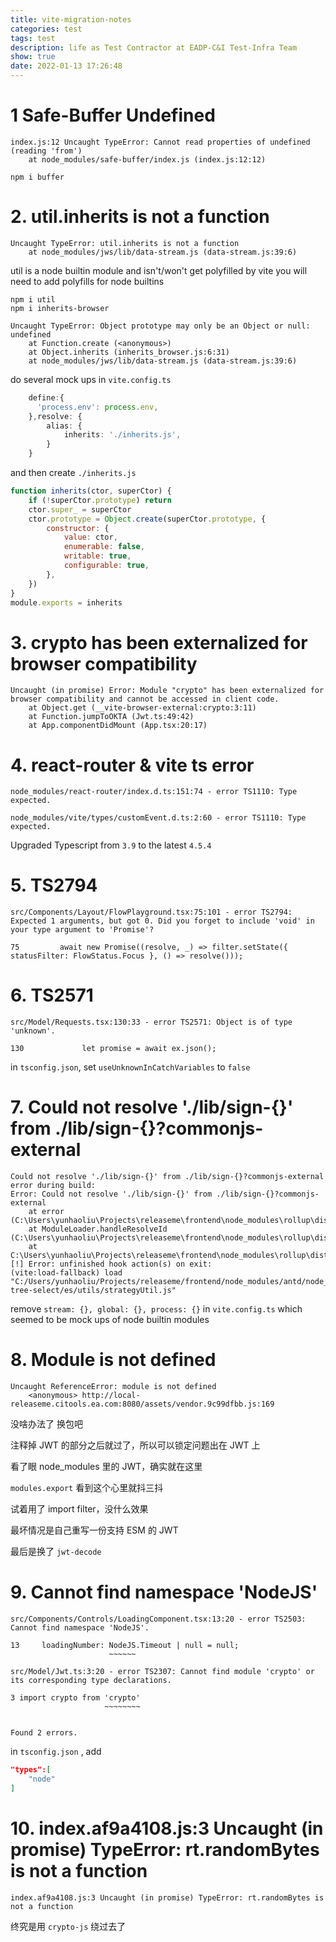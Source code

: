 ```yaml
---
title: vite-migration-notes
categories: test
tags: test
description: life as Test Contractor at EADP-C&I Test-Infra Team
show: true
date: 2022-01-13 17:26:48
---
```


# 1 Safe-Buffer Undefined
```
index.js:12 Uncaught TypeError: Cannot read properties of undefined (reading 'from')
    at node_modules/safe-buffer/index.js (index.js:12:12)
```

```
npm i buffer
```

# 2. util.inherits is not a function
```
Uncaught TypeError: util.inherits is not a function
    at node_modules/jws/lib/data-stream.js (data-stream.js:39:6)
```

util is a node builtin module and isn't/won't get polyfilled by vite
you will need to add polyfills for node builtins

```
npm i util
npm i inherits-browser
```

```
Uncaught TypeError: Object prototype may only be an Object or null: undefined
    at Function.create (<anonymous>)
    at Object.inherits (inherits_browser.js:6:31)
    at node_modules/jws/lib/data-stream.js (data-stream.js:39:6)
```

do several mock ups in `vite.config.ts`

```typescript
    define:{
      'process.env': process.env,
    },resolve: {
        alias: {
            inherits: './inherits.js',
        }
    }
```

and then create `./inherits.js`

```javascript
function inherits(ctor, superCtor) {
    if (!superCtor.prototype) return
    ctor.super_ = superCtor
    ctor.prototype = Object.create(superCtor.prototype, {
        constructor: {
            value: ctor,
            enumerable: false,
            writable: true,
            configurable: true,
        },
    })
}
module.exports = inherits
```

# 3. crypto has been externalized for browser compatibility

```
Uncaught (in promise) Error: Module "crypto" has been externalized for browser compatibility and cannot be accessed in client code.
    at Object.get (__vite-browser-external:crypto:3:11)
    at Function.jumpToOKTA (Jwt.ts:49:42)
    at App.componentDidMount (App.tsx:20:17)
```

# 4. react-router & vite ts error


```
node_modules/react-router/index.d.ts:151:74 - error TS1110: Type expected.

node_modules/vite/types/customEvent.d.ts:2:60 - error TS1110: Type expected.
```

Upgraded Typescript from `3.9` to the latest `4.5.4`

# 5. TS2794

```
src/Components/Layout/FlowPlayground.tsx:75:101 - error TS2794: Expected 1 arguments, but got 0. Did you forget to include 'void' in your type argument to 'Promise'?

75         await new Promise((resolve, _) => filter.setState({ statusFilter: FlowStatus.Focus }, () => resolve()));
```


# 6. TS2571

```
src/Model/Requests.tsx:130:33 - error TS2571: Object is of type 'unknown'.

130             let promise = await ex.json();
```


in `tsconfig.json`, set `useUnknownInCatchVariables` to `false`


# 7. Could not resolve './lib/sign-{}' from ./lib/sign-{}?commonjs-external

```
Could not resolve './lib/sign-{}' from ./lib/sign-{}?commonjs-external
error during build:
Error: Could not resolve './lib/sign-{}' from ./lib/sign-{}?commonjs-external
    at error (C:\Users\yunhaoliu\Projects\releaseme\frontend\node_modules\rollup\dist\shared\rollup.js:158:30)
    at ModuleLoader.handleResolveId (C:\Users\yunhaoliu\Projects\releaseme\frontend\node_modules\rollup\dist\shared\rollup.js:22384:24)
    at C:\Users\yunhaoliu\Projects\releaseme\frontend\node_modules\rollup\dist\shared\rollup.js:22363:26
[!] Error: unfinished hook action(s) on exit:
(vite:load-fallback) load "C:/Users/yunhaoliu/Projects/releaseme/frontend/node_modules/antd/node_modules/rc-tree-select/es/utils/strategyUtil.js"
```

remove `stream: {}, global: {}, process: {}` in `vite.config.ts` which seemed to be mock ups of node builtin modules

# 8. Module is not defined

```
Uncaught ReferenceError: module is not defined
    <anonymous> http://local-releaseme.citools.ea.com:8080/assets/vendor.9c99dfbb.js:169
```

没啥办法了 换包吧

注释掉 JWT 的部分之后就过了，所以可以锁定问题出在 JWT 上

看了眼 node_modules 里的 JWT，确实就在这里

`modules.export` 看到这个心里就抖三抖

试着用了 import filter，没什么效果

最坏情况是自己重写一份支持 ESM 的 JWT

最后是换了 `jwt-decode`

# 9. Cannot find namespace 'NodeJS'

```
src/Components/Controls/LoadingComponent.tsx:13:20 - error TS2503: Cannot find namespace 'NodeJS'.

13     loadingNumber: NodeJS.Timeout | null = null;
                      ~~~~~~

src/Model/Jwt.ts:3:20 - error TS2307: Cannot find module 'crypto' or its corresponding type declarations.

3 import crypto from 'crypto'
                     ~~~~~~~~


Found 2 errors.

```

in `tsconfig.json` , add

```json
"types":[
    "node"
]
```

# 10. index.af9a4108.js:3 Uncaught (in promise) TypeError: rt.randomBytes is not a function

```
index.af9a4108.js:3 Uncaught (in promise) TypeError: rt.randomBytes is not a function
```

终究是用 `crypto-js` 绕过去了

